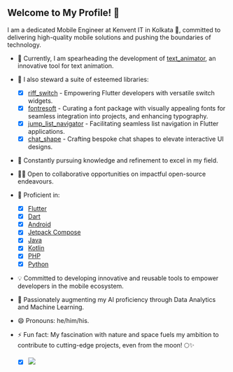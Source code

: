 
## Welcome to My Profile! 👋

I am a dedicated Mobile Engineer at Kenvent IT in Kolkata 🌆, committed to delivering high-quality mobile solutions and pushing the boundaries of technology.

- 🧱 Currently, I am spearheading the development of [text_animator](https://github.com/kenresoft/text_animator), an innovative tool for text animation.

- 🔭 I also steward a suite of esteemed libraries:
    - [x] [riff_switch](https://pub.dev/packages/riff_switch) - Empowering Flutter developers with versatile switch widgets.
    - [x] [fontresoft](https://pub.dev/packages/fontresoft) - Curating a font package with visually appealing fonts for seamless integration into projects, and enhancing typography.
    - [x] [jump_list_navigator](https://github.com/kenresoft/flutter_list_navigator) - Facilitating seamless list navigation in Flutter applications.
    - [x] [chat_shape](https://github.com/kenresoft/chat_shape) - Crafting bespoke chat shapes to elevate interactive UI designs.

- 🌱 Constantly pursuing knowledge and refinement to excel in my field.

- 🧑‍💻 Open to collaborative opportunities on impactful open-source endeavours.

- 💬 Proficient in:
    - [x] [Flutter](https://flutter.dev)
    - [x] [Dart](https://dart.dev)
    - [x] [Android](https://developer.android.com)
    - [x] [Jetpack Compose](https://developer.android.com/jetpack/compose)
    - [x] [Java](https://dev.java/)
    - [x] [Kotlin](https://kotlinlang.org/)
    - [x] [PHP](https://www.php.net/)
    - [x] [Python](https://www.python.org/)

- 💡 Committed to developing innovative and reusable tools to empower developers in the mobile ecosystem.

- 💞️ Passionately augmenting my AI proficiency through Data Analytics and Machine Learning.

- 😄 Pronouns: he/him/his.

- ⚡ Fun fact: My fascination with nature and space fuels my ambition to contribute to cutting-edge projects, even from the moon! 🌕✨


  - [x] ‎‎![](https://komarev.com/ghpvc/?username=kenresoft)


<!--- 
- 👋
- 👀
- 🌱 
- 💞️ 
- 📫 
--->

<!---
kenresoft/kenresoft is a ✨ special ✨ repository because its `README.md` (this file) appears on your GitHub profile.
You can click the Preview link to take a look at your changes.
--->
